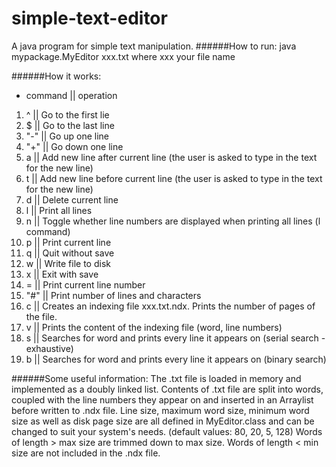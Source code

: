 # simple-text-editor
A java program for simple text manipulation.
######How to run:
java mypackage.MyEditor xxx.txt
where xxx your file name

######How it works:
- command || operation
1. ^       || Go to the first lie
2. $       || Go to the last line
3. "-"     || Go up one line
4. "+"     || Go down one line
5. a       || Add new line after current line (the user is asked to type in the text for the new line)
6. t       || Add new line before current line (the user is asked to type in the text for the new line)
7. d       || Delete current line
8. l       || Print all lines
9. n       || Toggle whether line numbers are displayed when printing all lines (l command)
10. p      || Print current line
11. q      || Quit without save
12. w      || Write file to disk
13. x      || Exit with save
14. =      || Print current line number
15. "#"    || Print number of lines and characters
16. c      || Creates an indexing file xxx.txt.ndx. Prints the number of pages of the file.
17. v      || Prints the content of the indexing file (word, line numbers)
18. s      || Searches for word and prints every line it appears on (serial search - exhaustive)
19. b      || Searches for word and prints every line it appears on (binary search)

######Some useful information:
The .txt file is loaded in memory and implemented as a doubly linked list.
Contents of .txt file are split into words, coupled with the line numbers they appear on and inserted in an Arraylist
before written to .ndx file.
Line size, maximum word size, minimum word size as well as disk page size are all defined in MyEditor.class and can be changed
to suit your system's needs. (default values: 80, 20, 5, 128)
Words of length > max size are trimmed down to max size.
Words of length < min size are not included in the .ndx file.


